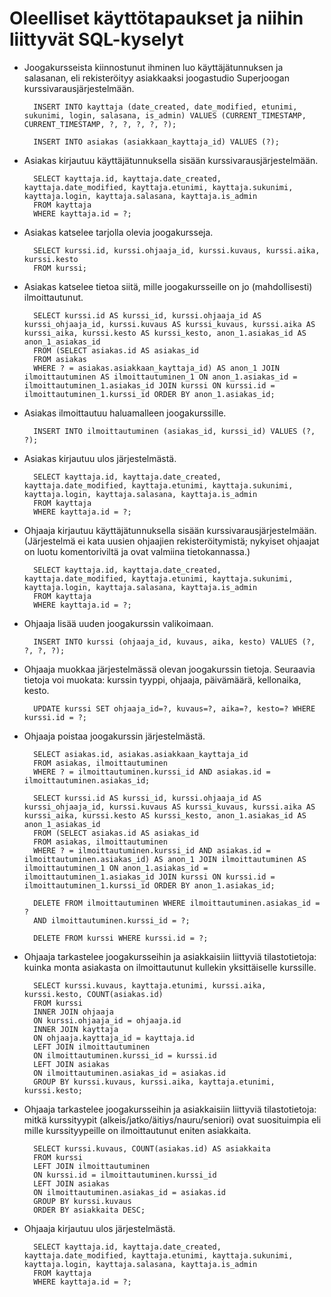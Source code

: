 # Oleelliset käyttötapaukset ja niihin liittyvät SQL-kyselyt

* Joogakursseista kiinnostunut ihminen luo käyttäjätunnuksen ja salasanan, eli rekisteröityy asiakkaaksi joogastudio Superjoogan kurssivarausjärjestelmään.

        INSERT INTO kayttaja (date_created, date_modified, etunimi, sukunimi, login, salasana, is_admin) VALUES (CURRENT_TIMESTAMP, CURRENT_TIMESTAMP, ?, ?, ?, ?, ?);

        INSERT INTO asiakas (asiakkaan_kayttaja_id) VALUES (?);


* Asiakas kirjautuu käyttäjätunnuksella sisään kurssivarausjärjestelmään. 

        SELECT kayttaja.id, kayttaja.date_created, kayttaja.date_modified, kayttaja.etunimi, kayttaja.sukunimi, kayttaja.login, kayttaja.salasana, kayttaja.is_admin 
        FROM kayttaja 
        WHERE kayttaja.id = ?;


* Asiakas katselee tarjolla olevia joogakursseja.

        SELECT kurssi.id, kurssi.ohjaaja_id, kurssi.kuvaus, kurssi.aika, kurssi.kesto 
        FROM kurssi;


* Asiakas katselee tietoa siitä, mille joogakursseille on jo (mahdollisesti) ilmoittautunut.

        SELECT kurssi.id AS kurssi_id, kurssi.ohjaaja_id AS kurssi_ohjaaja_id, kurssi.kuvaus AS kurssi_kuvaus, kurssi.aika AS kurssi_aika, kurssi.kesto AS kurssi_kesto, anon_1.asiakas_id AS anon_1_asiakas_id 
        FROM (SELECT asiakas.id AS asiakas_id 
        FROM asiakas 
        WHERE ? = asiakas.asiakkaan_kayttaja_id) AS anon_1 JOIN ilmoittautuminen AS ilmoittautuminen_1 ON anon_1.asiakas_id = ilmoittautuminen_1.asiakas_id JOIN kurssi ON kurssi.id = ilmoittautuminen_1.kurssi_id ORDER BY anon_1.asiakas_id;

* Asiakas ilmoittautuu haluamalleen joogakurssille. 

        INSERT INTO ilmoittautuminen (asiakas_id, kurssi_id) VALUES (?, ?);


* Asiakas kirjautuu ulos järjestelmästä.

        SELECT kayttaja.id, kayttaja.date_created, kayttaja.date_modified, kayttaja.etunimi, kayttaja.sukunimi, kayttaja.login, kayttaja.salasana, kayttaja.is_admin 
        FROM kayttaja 
        WHERE kayttaja.id = ?;


* Ohjaaja kirjautuu käyttäjätunnuksella sisään kurssivarausjärjestelmään. (Järjestelmä ei kata uusien ohjaajien rekisteröitymistä; nykyiset ohjaajat on luotu komentoriviltä ja ovat valmiina tietokannassa.) 

        SELECT kayttaja.id, kayttaja.date_created, kayttaja.date_modified, kayttaja.etunimi, kayttaja.sukunimi, kayttaja.login, kayttaja.salasana, kayttaja.is_admin 
        FROM kayttaja 
        WHERE kayttaja.id = ?;


* Ohjaaja lisää uuden joogakurssin valikoimaan.

        INSERT INTO kurssi (ohjaaja_id, kuvaus, aika, kesto) VALUES (?, ?, ?, ?);


* Ohjaaja muokkaa järjestelmässä olevan joogakurssin tietoja. Seuraavia tietoja voi muokata: kurssin tyyppi, ohjaaja, päivämäärä, kellonaika, kesto.

        UPDATE kurssi SET ohjaaja_id=?, kuvaus=?, aika=?, kesto=? WHERE kurssi.id = ?;


* Ohjaaja poistaa joogakurssin järjestelmästä.

        SELECT asiakas.id, asiakas.asiakkaan_kayttaja_id 
        FROM asiakas, ilmoittautuminen 
        WHERE ? = ilmoittautuminen.kurssi_id AND asiakas.id = ilmoittautuminen.asiakas_id;

        SELECT kurssi.id AS kurssi_id, kurssi.ohjaaja_id AS kurssi_ohjaaja_id, kurssi.kuvaus AS kurssi_kuvaus, kurssi.aika AS kurssi_aika, kurssi.kesto AS kurssi_kesto, anon_1.asiakas_id AS anon_1_asiakas_id 
        FROM (SELECT asiakas.id AS asiakas_id 
        FROM asiakas, ilmoittautuminen 
        WHERE ? = ilmoittautuminen.kurssi_id AND asiakas.id = ilmoittautuminen.asiakas_id) AS anon_1 JOIN ilmoittautuminen AS ilmoittautuminen_1 ON anon_1.asiakas_id = ilmoittautuminen_1.asiakas_id JOIN kurssi ON kurssi.id = ilmoittautuminen_1.kurssi_id ORDER BY anon_1.asiakas_id;

        DELETE FROM ilmoittautuminen WHERE ilmoittautuminen.asiakas_id = ? 
        AND ilmoittautuminen.kurssi_id = ?;

        DELETE FROM kurssi WHERE kurssi.id = ?;


* Ohjaaja tarkastelee joogakursseihin ja asiakkaisiin liittyviä tilastotietoja: kuinka monta asiakasta on ilmoittautunut kullekin yksittäiselle kurssille. 

        SELECT kurssi.kuvaus, kayttaja.etunimi, kurssi.aika, kurssi.kesto, COUNT(asiakas.id) 
        FROM kurssi 
        INNER JOIN ohjaaja 
        ON kurssi.ohjaaja_id = ohjaaja.id 
        INNER JOIN kayttaja 
        ON ohjaaja.kayttaja_id = kayttaja.id 
        LEFT JOIN ilmoittautuminen 
        ON ilmoittautuminen.kurssi_id = kurssi.id 
        LEFT JOIN asiakas 
        ON ilmoittautuminen.asiakas_id = asiakas.id 
        GROUP BY kurssi.kuvaus, kurssi.aika, kayttaja.etunimi, kurssi.kesto;


* Ohjaaja tarkastelee joogakursseihin ja asiakkaisiin liittyviä tilastotietoja: mitkä kurssityypit (alkeis/jatko/äitiys/nauru/seniori) ovat suosituimpia eli mille kurssityypeille on ilmoittautunut eniten asiakkaita.

        SELECT kurssi.kuvaus, COUNT(asiakas.id) AS asiakkaita 
        FROM kurssi 
        LEFT JOIN ilmoittautuminen 
        ON kurssi.id = ilmoittautuminen.kurssi_id 
        LEFT JOIN asiakas 
        ON ilmoittautuminen.asiakas_id = asiakas.id 
        GROUP BY kurssi.kuvaus 
        ORDER BY asiakkaita DESC;


* Ohjaaja kirjautuu ulos järjestelmästä.

        SELECT kayttaja.id, kayttaja.date_created, kayttaja.date_modified, kayttaja.etunimi, kayttaja.sukunimi, kayttaja.login, kayttaja.salasana, kayttaja.is_admin 
        FROM kayttaja 
        WHERE kayttaja.id = ?;
